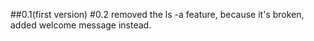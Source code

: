 ##0.1(first version)
#0.2
removed the ls -a feature, because it's broken, added welcome message instead.
